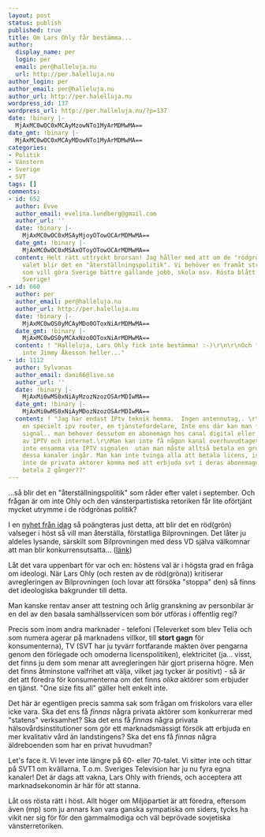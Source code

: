 ```yaml
---
layout: post
status: publish
published: true
title: Om Lars Ohly får bestämma...
author:
  display_name: per
  login: per
  email: per@halleluja.nu
  url: http://per.halelluja.nu
author_login: per
author_email: per@halleluja.nu
author_url: http://per.halelluja.nu
wordpress_id: 137
wordpress_url: http://per.halleluja.nu/?p=137
date: !binary |-
  MjAxMC0wOC0xMCAyMzowNTo1MyArMDMwMA==
date_gmt: !binary |-
  MjAxMC0wOC0xMCAyMDowNTo1MyArMDMwMA==
categories:
- Politik
- Vänstern
- Sverige
- SVT
tags: []
comments:
- id: 652
  author: Evve
  author_email: evelina.lundberg@gmail.com
  author_url: ''
  date: !binary |-
    MjAxMC0wOC0xMSAyMjoyOTowOCArMDMwMA==
  date_gmt: !binary |-
    MjAxMC0wOC0xMSAxOToyOTowOCArMDMwMA==
  content: Helt rätt uttryckt brorsan! Jag håller med att om de "rödgröna" vinner
    valet blir det en "återställningspolitik". Vi behöver en framåt strävande politik
    som vill göra Sverige bättre gällande jobb, skola osv. Rösta blått för ett bättre
    Sverige!
- id: 660
  author: per
  author_email: per@halleluja.nu
  author_url: http://per.halelluja.nu
  date: !binary |-
    MjAxMC0wOS0yMCAyMDo0OToxNiArMDMwMA==
  date_gmt: !binary |-
    MjAxMC0wOS0yMCAxNzo0OToxNiArMDMwMA==
  content: ! "Halleluja, Lars Ohly fick inte bestämma! :-)\r\n\r\nOch förhoppningsvis
    inte Jimmy Åkesson heller..."
- id: 1112
  author: Sylvanas
  author_email: dani66@live.se
  author_url: ''
  date: !binary |-
    MjAxMi0wMS0xNiAyMzozNzozOSArMDIwMA==
  date_gmt: !binary |-
    MjAxMi0wMS0xNiAyMDozNzozOSArMDIwMA==
  content: ! "Jag har endast IPtv teknik hemma.  Ingen antennutag,. \r\nMan behover
    en specielt ipv router, en tjänstefordelare, Inte ens där kan man få in någon
    signal.. man behover dessutom en abonemagn hos canal digital eller andra leverantorrer
    av IPTV och internet.\r\nMan kan inte få någon kanal overhuvudtaget\r\nSVT skickas
    inte ensamma via IPTV signalen  utan man måste alltså betala en grundpaket där
    dessa kanaler ingår. Man kan inte tvinga alla att betala licens, isåfall ska man
    inte de privata aktorer komma med att erbjuda svt i deras abonemagn,. ska man
    betala 2 gånger??"
---
```

<p>...så blir det en "återställningspolitik" som råder efter valet i september. Och frågan är om inte Ohly och den vänsterpartistiska retoriken får lite oförtjänt mycket utrymme i de rödgrönas politik?</p>
<p>I en <a href="http://www.svt.se/nyheter/inrikes/rodgrona-vill-ha-statlig-bilprovning">nyhet från idag</a> så poängteras just detta, att blir det en röd(grön) valseger i höst så vill man återställa, förstatliga Bilprovningen. Det låter ju aldeles lysande, särskilt som Bilprovningen med dess VD själva välkomnar att man blir konkurrensutsatta... (<a href="http://www.bilprovningen.se/Externt/bpwebabout.nsf/va_LookupWeb/5C7A5689469C9E9EC12573EE002B4C85!opendocument&amp;m=25">länk</a>)</p>

<p>Låt det vara uppenbart för var och en: höstens val är i högsta grad en fråga om ideologi. När Lars Ohly (och resten av de röd(gröna)) kritiserar avregleringen av Bilprovningen (och lovar att försöka "stoppa" den) så finns det ideologiska bakgrunder till detta.</p>
<p>Man kanske rentav anser att testning och årlig granskning av personbilar är en del av den basala samhällsservicen som bör utföras i offentlig regi?</p>
<p>Precis som inom andra marknader - telefoni (Televerket som blev Telia och som numera agerar på marknadens villkor, till <strong>stort gagn</strong> för konsumenterna), TV (SVT har ju tyvärr fortfarande makten över pengarna genom den förlegade och omoderna licenspolitiken), elektricitet (ja... visst, det finns ju dem som menar att avregleringen här gjort priserna högre. Men det finns åtminstone valfrihet att välja, vilket jag tycker är positivt) - så är det att föredra för konsumenterna om det finns <em>olika</em> aktörer som erbjuder en tjänst. "One size fits all" gäller helt enkelt inte.</p>
<p>Det här är egentligen precis samma sak som frågan om friskolors vara eller icke vara. Ska det ens få <em>finnas</em> några privata aktörer som konkurrerar med "statens" verksamhet? Ska det ens få <em>finnas</em> några privata hälsovårdsinstitutioner som gör ett marknadsmässigt försök att erbjuda en mer kvalitativ vård än landstingens? Ska det ens få <em>finnas</em> några äldreboenden som har en privat huvudman?</p>
<p>Let's face it. Vi lever inte längre på 60- eller 70-talet. Vi sitter inte och tittar på SVT1 om kvällarna. T.o.m. Sveriges Television har ju nu fyra egna kanaler! Det är dags att vakna, Lars Ohly with friends, och acceptera att marknadsekonomin är här för att stanna.</p>
<p>Låt oss rösta rätt i höst. Allt höger om Miljöpartiet är att föredra, eftersom även (mp) som ju annars kan vara ganska sympatiska om siders, tycks ha vikit ner sig för för den gammalmodiga och väl beprövade sovjetiska vänsterretoriken.</p>
